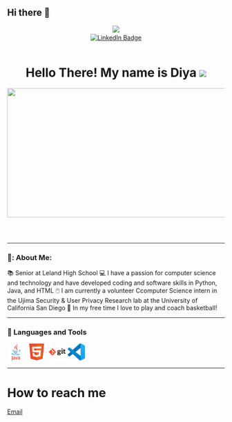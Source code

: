 ## Hi there 👋
<Header>
<div id="header" align="center">
  <img src="https://i.giphy.com/media/v1.Y2lkPTc5MGI3NjExaGVvOXlma3ZtM3I1dnA5ZGk4aTFkb3JuMjd1bjBzZnpocW9tNnFqbyZlcD12MV9pbnRlcm5hbF9naWZfYnlfaWQmY3Q9cw/RN8FdaB6T1bkkI5n4I/giphy.gif" width="100"/>
<div id="badges">
   <a href="https://www.linkedin.com/in/diya-boyapati-80a78723b/">
    <img src="https://img.shields.io/badge/LinkedIn-blue?style=for-the-badge&logo=linkedin&logoColor=white" alt="LinkedIn Badge"/>
   </a>
<div>
<img src="https://komarev.com/ghpvc/?username=diyaboyapati&style=flat-square&color=blue" alt=""/>
 

   <h1>
  Hello There! My name is Diya 
  <img src="https://media.giphy.com/media/hvRJCLFzcasrR4ia7z/giphy.gif" width="30px"/>
</h1>
<div align ="center">
  <img src="https://i.giphy.com/media/v1.Y2lkPTc5MGI3NjExZW9pZnlwc29jb2hldXd4emQyb2N0NjhibmE5ZHQyMno2OXRtMGJpNSZlcD12MV9pbnRlcm5hbF9naWZfYnlfaWQmY3Q9cw/VPnfM9bmR0ZaQo3qtK/giphy.gif" width="600" height="300"/>
</div>
</header>
<body>

---
### 💭: About Me:
📚 Senior at Leland High School
💻 I have a passion for computer science and technology and have developed coding and software skills in Python, Java, and HTML
🖱️ I am currently a volunteer Ccomputer Science intern in the Ujima Security & User Privacy Research lab at the University of California San Diego
🏀 In my free time I love to play and coach basketball!

---
### 🔨 Languages and Tools 
<div>
  <img src="https://github.com/devicons/devicon/blob/master/icons/java/java-original-wordmark.svg" title="Java" alt="Java" width="40" height="40"/>&nbsp;
  <img src="https://github.com/devicons/devicon/blob/master/icons/html5/html5-original.svg" title="HTML5" alt="HTML" width="40" height="40"/>&nbsp;
  <img src="https://github.com/devicons/devicon/blob/master/icons/git/git-original-wordmark.svg" title="Git" **alt="Git" width="40" height="40"/>
  <img src="https://raw.githubusercontent.com/devicons/devicon/6910f0503efdd315c8f9b858234310c06e04d9c0/icons/vscode/vscode-original.svg"title="Git" **alt="Git" width="40" height="40"/>
</div>

---
<h1>
  How to reach me
</h1>
<a href="mailto:diya.bpati@gmail.com">Email</a>




<!--
**diyaboyapati/diyaboyapati** is a ✨ _special_ ✨ repository because its `README.md` (this file) appears on your GitHub profile.

Here are some ideas to get you started:

- 🔭 I’m currently working on ...
- 🌱 I’m currently learning ...
- 👯 I’m looking to collaborate on ...
- 🤔 I’m looking for help with ...
- 💬 Ask me about ...
- 📫 How to reach me: ...
- 😄 Pronouns: ...
- ⚡ Fun fact: ...
-->

